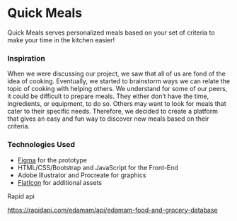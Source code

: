 # Quick Meals

Quick Meals serves personalized meals based on your set of criteria to make your time in the kitchen easier!

### Inspiration
When we were discussing our project, we saw that all of us are fond of the idea of cooking. Eventually, we started to brainstorm ways we can relate the topic of cooking with helping others. We understand for some of our peers, it could be difficult to prepare meals. They either don’t have the time, ingredients, or equipment, to do so. Others may want to look for meals that cater to their specific needs. Therefore, we decided to create a platform that gives an easy and fun way to discover new meals based on their criteria.  

### Technologies Used
- [Figma](https://www.figma.com/proto/eqoFJvB4V6c6KY1sgvzZJn/CreaticaProject?node-id=1%3A15&scaling=scale-down) for the prototype
- HTML/CSS/Bootstrap and JavaScript for the Front-End
- Adobe Illustrator and Procreate for graphics
- [FlatIcon](https://www.flaticon.com/) for additional assets



Rapid api

https://rapidapi.com/edamam/api/edamam-food-and-grocery-database
